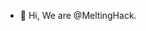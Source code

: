 - 👋 Hi, We are @MeltingHack. 

<!---
MeltingHack/MeltingHack is a ✨ special ✨ repository because its `README.md` (this file) appears on your GitHub profile.
You can click the Preview link to take a look at your changes.
--->
